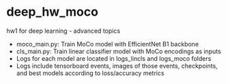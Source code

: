 # deep_hw_moco
hw1 for deep learning - advanced topics 

- moco_main.py: Train MoCo model with EfficientNet B1 backbone
- cls_main.py: Train linear classifier model with MoCo encodings as inputs
- Logs for each model are located in logs_lincls and logs_moco folders
- Logs include tensorboard events, images of those events, checkpoints, and best models according to loss/accuracy metrics 